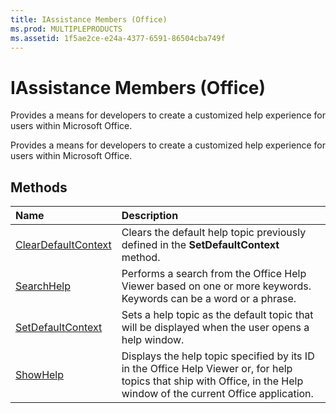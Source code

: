 ```yaml
---
title: IAssistance Members (Office)
ms.prod: MULTIPLEPRODUCTS
ms.assetid: 1f5ae2ce-e24a-4377-6591-86504cba749f
---
```



# IAssistance Members (Office)
Provides a means for developers to create a customized help experience for users within Microsoft Office.

Provides a means for developers to create a customized help experience for users within Microsoft Office.


## Methods



|**Name**|**Description**|
|:-----|:-----|
|[ClearDefaultContext](iassistance-cleardefaultcontext-method-office.md)|Clears the default help topic previously defined in the  **SetDefaultContext** method.|
|[SearchHelp](iassistance-searchhelp-method-office.md)|Performs a search from the Office Help Viewer based on one or more keywords. Keywords can be a word or a phrase.|
|[SetDefaultContext](iassistance-setdefaultcontext-method-office.md)|Sets a help topic as the default topic that will be displayed when the user opens a help window.|
|[ShowHelp](iassistance-showhelp-method-office.md)|Displays the help topic specified by its ID in the Office Help Viewer or, for help topics that ship with Office, in the Help window of the current Office application.|

